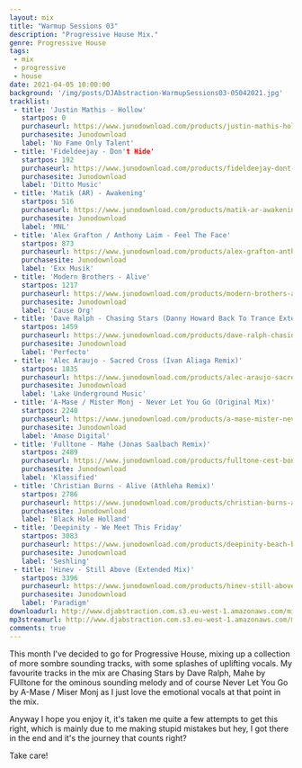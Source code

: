```yaml
---
layout: mix
title: "Warmup Sessions 03"
description: "Progressive House Mix."
genre: Progressive House
tags:
 - mix
 - progressive
 - house
date: 2021-04-05 10:00:00
background: '/img/posts/DJAbstraction-WarmupSessions03-05042021.jpg'
tracklist:
 - title: 'Justin Mathis - Hollow'
   startpos: 0
   purchaseurl: https://www.junodownload.com/products/justin-mathis-hollow/4965224-02/
   purchasesite: Junodownload
   label: 'No Fame Only Talent' 
 - title: 'Fideldeejay - Don't Hide'
   startpos: 192
   purchaseurl: https://www.junodownload.com/products/fideldeejay-dont-hide/5021190-02/?track_number=2
   purchasesite: Junodownload
   label: 'Ditto Music' 
 - title: 'Matik (AR) - Awakening'
   startpos: 516
   purchaseurl: https://www.junodownload.com/products/matik-ar-awakening/4998595-02/?track_number=1
   purchasesite: Junodownload
   label: 'MNL'   
 - title: 'Alex Grafton / Anthony Laim - Feel The Face'
   startpos: 873
   purchaseurl: https://www.junodownload.com/products/alex-grafton-anthony-laim-feel-the-face/5032776-02/?track_number=1
   purchasesite: Junodownload
   label: 'Exx Musik'
 - title: 'Modern Brothers - Alive'
   startpos: 1217
   purchaseurl: https://www.junodownload.com/products/modern-brothers-alive/4947621-02/
   purchasesite: Junodownload
   label: 'Cause Org'   
 - title: 'Dave Ralph - Chasing Stars (Danny Howard Back To Trance Extended Remix)'
   startpos: 1459
   purchaseurl: https://www.junodownload.com/products/dave-ralph-chasing-stars/4980658-02/
   purchasesite: Junodownload
   label: 'Perfecto'
 - title: 'Alec Araujo - Sacred Cross (Ivan Aliaga Remix)'
   startpos: 1835
   purchaseurl: https://www.junodownload.com/products/alec-araujo-sacred-cross/4947558-02/?track_number=3 
   purchasesite: Junodownload
   label: 'Lake Underground Music'
 - title: 'A-Mase / Mister Monj - Never Let You Go (Original Mix)'
   startpos: 2240
   purchaseurl: https://www.junodownload.com/products/a-mase-mister-never-let-you-go/4967583-02/?track_number=1
   purchasesite: Junodownload
   label: 'Amase Digital' 
 - title: 'Fulltone - Mahe (Jonas Saalbach Remix)'
   startpos: 2489
   purchaseurl: https://www.junodownload.com/products/fulltone-cest-bon-ep/5012681-02/?track_number=4
   purchasesite: Junodownload
   label: 'Klassified'   
 - title: 'Christian Burns - Alive (Athleha Remix)'
   startpos: 2786
   purchaseurl: https://www.junodownload.com/products/christian-burns-alive/4977743-02/?track_number=1
   purchasesite: Junodownload
   label: 'Black Hole Holland'
 - title: 'Deepinity - We Meet This Friday'
   startpos: 3083
   purchaseurl: https://www.junodownload.com/products/deepinity-beach-boulevard/5010212-02/?track_number=3
   purchasesite: Junodownload
   label: 'Seshling'
 - title: 'Hinev - Still Above (Extended Mix)'
   startpos: 3396
   purchaseurl: https://www.junodownload.com/products/hinev-still-above-extended-mix/5014257-02/
   purchasesite: Junodownload
   label: 'Paradigm'
downloadurl: http://www.djabstraction.com.s3.eu-west-1.amazonaws.com/mixes/DJAbstraction-WarmupSessions03-05042021.zip
mp3streamurl: http://www.djabstraction.com.s3.eu-west-1.amazonaws.com/mp3/DJAbstraction-WarmupSessions03-05042021.mp3
comments: true
---
```


This month I've decided to go for Progressive House, mixing up a collection of more sombre sounding tracks, with some splashes of uplifting vocals.  My favourite tracks in the mix are Chasing Stars by Dave Ralph, Mahe by FUlltone for the ominous sounding melody and of course Never Let You Go by A-Mase / Miser Monj as I just love the emotional vocals at that point in the mix.

Anyway I hope you enjoy it, it's taken me quite a few attempts to get this right, which is mainly due to me making stupid mistakes but hey, I got there in the end and it's the journey that counts right?

Take care!